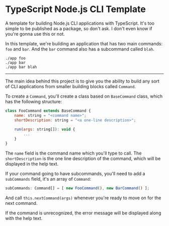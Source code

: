 # TypeScript Node.js CLI Template

A template for building Node.js CLI applications with TypeScript. It's too simple to be published as a package, so don't ask. I don't even know if you're gonna use this or not.

In this template, we're building an application that has two main commands: `foo` and `bar`. And the `bar` command also has a subcommand called `blah`.

```
./app foo
./app bar
./app bar blah
```

---

The main idea behind this project is to give you the ability to build any sort of CLI applications from smaller building blocks called `Command`.

To create a `Command`, you'll create a class based on `BaseCommand` class, which has the following structure:

```javascript
class FooCommand extends BaseCommand {
    name: string = "<command name>";
    shortDescription: string = "<a one-line description>";
    
    run(args: string[]): void {
        ...
    }
}
```

The `name` field is the command name which you'll type to call. The `shortDescription` is the one line description of the command, which will be displayed in the help text.

If your command going to have subcommands, you'll need to add a `subCommands` field, it's an array of `Command`:

```javascript
subCommands: Command[] = [ new FooCommand(), new BarCommand() ];
```

And call `this.nextCommand(args)` whenever you're ready to move on for the next command.

If the command is unrecognized, the error message will be displayed along with the help text.
